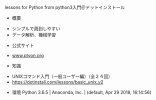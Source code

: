 lessons for Python from python3入門＠ドットインストール

* 概要
- シンプルで周到しやすい
- データ解析、機械学習

* 公式サイト
- www.ptyon.org

* 知識
- UNIXコマンド入門（一般ユーザー編）（全２４回）
- https://dotinstall.com/lessons/basic_unix_v2

* 環境
Python 3.6.5 | Anaconda, Inc. | (default, Apr 29 2018, 16:14:56)




